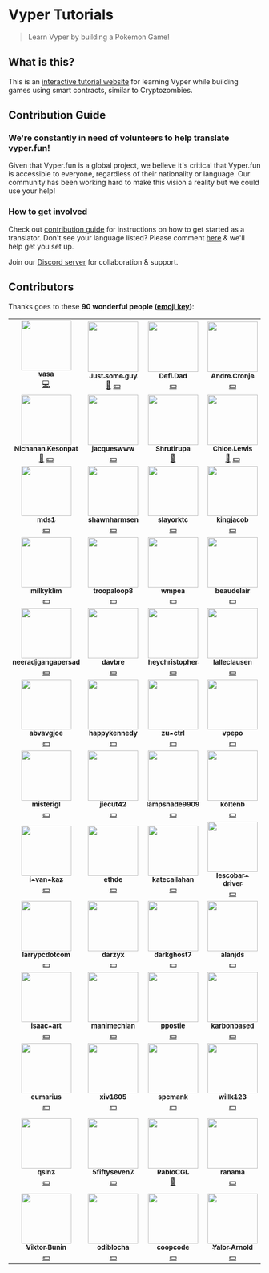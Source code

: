 # Vyper Tutorials

> Learn Vyper by building a Pokemon Game!

## What is this?

This is an [interactive tutorial website](https://vyper.fun) for learning Vyper while building games using smart contracts, similar to Cryptozombies.

## Contribution Guide

### We're constantly in need of volunteers to help translate vyper.fun!

Given that Vyper.fun is a global project, we believe it's critical that Vyper.fun is accessible to everyone, regardless of their nationality or language. Our community has been working hard to make this vision a reality but we could use your help!

### How to get involved

Check out [contribution guide](https://github.com/vyperfun/vyper.fun/blob/master/CONTRIBUTION.md) for instructions on how to get started as a translator. Don't see your language listed? Please comment [here](https://github.com/vyperfun/vyper.fun/issues/6) & we'll help get you set up.

Join our [Discord server](https://discord.gg/Svaav43) for collaboration & support.

## Contributors

Thanks goes to these **90 wonderful people ([emoji key](https://allcontributors.org/docs/en/emoji-key))**:

<!-- ALL-CONTRIBUTORS-LIST:START - Do not remove or modify this section -->
<!-- prettier-ignore-start -->
<!-- markdownlint-disable -->
<table>
  <tr>
    <td align="center"><a href="https://github.com/vasa-develop"><img src="https://avatars1.githubusercontent.com/u/28847087?s=460&u=9e8acdc51b76a6da73d02258e2ebd122060d9b79&v=4" width="100px;" alt=""/><br /><sub><b>vasa</b></sub></a><br /><a href="#code-vasa-develop" title="Code">💻</a></td>
    <td align="center"><a href="https://github.com/fubuloubu"><img src="https://avatars2.githubusercontent.com/u/3859395?s=400&u=627688e4c2662b6c0c0a01ba2f722b6cf4e5a553&v=4" width="100px;" alt=""/><br /><sub><b>Just some guy</b></sub></a><br /><a href="#review-fubuloubu" title="Review">👀</a>&nbsp;<a href="#financial-fubuloubu" title="Financial">💵</a></td>
    <td align="center"><a href="https://github.com/defi-dad"><img src="https://avatars1.githubusercontent.com/u/56087134?s=460&u=c98377427feef3bf220cc84d0be1c7fded90f9ba&v=4" width="100px;" alt=""/><br /><sub><b>Defi Dad</b></sub></a><br /><a href="#financial-defi-dad" title="Financial">💵</a></td>
    <td align="center"><a href="https://github.com/andrecronje"><img src="https://avatars3.githubusercontent.com/u/417190?s=460&u=3c472002e45407d1a57295b1bc89f3672d6eb5d6&v=4" width="100px;" alt=""/><br /><sub><b>Andre Cronje</b></sub></a><br /><a href="#financial-andrecronje" title="Financial">💵</a></td>
    <td align="center"><a href="https://github.com/spencer12noon"><img src="https://avatars1.githubusercontent.com/u/55604497?s=460&u=937f4ac1b1b5e1aac04b1d23338102f23194e4b2&v=4" width="100px;" alt=""/><br /><sub><b>spencernoon</b></sub></a><br /><a href="#financial-spencer12noon" title="Financial">💵</a></td>
    <td align="center"><a href="https://github.com/sassal"><img src="https://avatars3.githubusercontent.com/u/9276959?s=460&v=4" width="100px;" alt=""/><br /><sub><b>sassal</b></sub></a><br /><a href="#financial-sassal" title="Financial">💵</a></td>
    <td align="center"><a href="https://github.com/banteg"><img src="https://avatars.githubusercontent.com/banteg" width="100px;" alt=""/><br /><sub><b>banteg</b></sub></a><br /><a href="#financial-banteg" title="Financial">💵</a></td>
  </tr>

  <tr>
  <td align="center"><a href="https://github.com/nichanank"><img src="https://avatars1.githubusercontent.com/u/15038946?s=400&u=031b37c792b495031412d273d1dba1fb228d0d7d&v=4" width="100px;" alt=""/><br /><sub><b>Nichanan Kesonpat</b></sub></a><br /><a href="#review-nichanank" title="Review">👀</a>&nbsp;<a href="#financial-nichanank" title="Financial">💵</a></td>
  <td align="center"><a href="https://github.com/jacqueswww"><img src="https://avatars.githubusercontent.com/jacqueswww" width="100px;" alt=""/><br /><sub><b>jacqueswww</b></sub></a><br /><a href="#financial-jacqueswww" title="Financial">💵</a></td>
    <td align="center"><a href="https://github.com/Shrutirupa"><img src="https://avatars2.githubusercontent.com/u/25227695?s=460&u=f1a9a67ba71c5f565604d4af0fbcadac6363b69e&v=4" width="100px;" alt=""/><br /><sub><b>Shrutirupa</b></sub></a><br /><a href="#review-Shrutirupa" title="Review">👀</a></td>
    <td align="center"><a href="https://github.com/chloethedev"><img src="https://avatars0.githubusercontent.com/u/59714824?s=400&u=0169e1cba1de0d54ee26d3ff89a19c60aa41c1e2&v=4" width="100px;" alt=""/><br /><sub><b>Chloe Lewis</b></sub></a><br /><a href="#review-chloethedev" title="Review">👀</a>&nbsp;<a href="#financial-chloethedev" title="Financial">💵</a></td>
    <td align="center"><a href="https://github.com/harshrajat"><img src="https://avatars.githubusercontent.com/harshrajat" width="100px;" alt=""/><br /><sub><b>harshrajat</b></sub></a><br /><a href="#financial-harshrajat" title="Financial">💵</a></td>
<td align="center"><a href="https://github.com/https://github.com/anettrolikova"><img src="https://avatars.githubusercontent.com/anettrolikova" width="100px;" alt=""/><br /><sub><b>Anett Rolikova</b></sub></a><br /><a href="#financial-https://github.com/anettrolikova" title="Financial">💵</a></td>
<td align="center"><a href="https://github.com/tjayrush"><img src="https://avatars.githubusercontent.com/tjayrush" width="100px;" alt=""/><br /><sub><b>tjayrush</b></sub></a><br /><a href="#financial-tjayrush" title="Financial">💵</a></td>
  </tr>
<tr>
<td align="center"><a href="https://github.com/mds1"><img src="https://avatars.githubusercontent.com/mds1" width="100px;" alt=""/><br /><sub><b>mds1</b></sub></a><br /><a href="#financial-mds1" title="Financial">💵</a></td>
<td align="center"><a href="https://github.com/shawnharmsen"><img src="https://avatars.githubusercontent.com/shawnharmsen" width="100px;" alt=""/><br /><sub><b>shawnharmsen</b></sub></a><br /><a href="#financial-shawnharmsen" title="Financial">💵</a></td>
<td align="center"><a href="https://github.com/slayorktc"><img src="https://avatars.githubusercontent.com/slayorktc" width="100px;" alt=""/><br /><sub><b>slayorktc</b></sub></a><br /><a href="#financial-slayorktc" title="Financial">💵</a></td>
<td align="center"><a href="https://github.com/kingjacob"><img src="https://avatars.githubusercontent.com/kingjacob" width="100px;" alt=""/><br /><sub><b>kingjacob</b></sub></a><br /><a href="#financial-kingjacob" title="Financial">💵</a></td>
<td align="center"><a href="https://github.com/scco"><img src="https://avatars.githubusercontent.com/scco" width="100px;" alt=""/><br /><sub><b>scco</b></sub></a><br /><a href="#financial-scco" title="Financial">💵</a></td>
<td align="center"><a href="https://github.com/apguerrera"><img src="https://avatars.githubusercontent.com/apguerrera" width="100px;" alt=""/><br /><sub><b>apguerrera</b></sub></a><br /><a href="#financial-apguerrera" title="Financial">💵</a></td>
<td align="center"><a href="https://github.com/dsommer123"><img src="https://avatars.githubusercontent.com/dsommer123" width="100px;" alt=""/><br /><sub><b>dsommer123</b></sub></a><br /><a href="#financial-dsommer123" title="Financial">💵</a></td>
</tr>

<tr>
<td align="center"><a href="https://github.com/milkyklim"><img src="https://avatars.githubusercontent.com/milkyklim" width="100px;" alt=""/><br /><sub><b>milkyklim</b></sub></a><br /><a href="#financial-milkyklim" title="Financial">💵</a></td>
<td align="center"><a href="https://github.com/troopaloop8"><img src="https://avatars.githubusercontent.com/troopaloop8" width="100px;" alt=""/><br /><sub><b>troopaloop8</b></sub></a><br /><a href="#financial-troopaloop8" title="Financial">💵</a></td>
<td align="center"><a href="https://github.com/wmpea"><img src="https://avatars.githubusercontent.com/wmpea" width="100px;" alt=""/><br /><sub><b>wmpea</b></sub></a><br /><a href="#financial-wmpea" title="Financial">💵</a></td>
<td align="center"><a href="https://github.com/beaudelair"><img src="https://avatars.githubusercontent.com/beaudelair" width="100px;" alt=""/><br /><sub><b>beaudelair</b></sub></a><br /><a href="#financial-beaudelair" title="Financial">💵</a></td>
<td align="center"><a href="https://github.com/rockmanr"><img src="https://avatars.githubusercontent.com/rockmanr" width="100px;" alt=""/><br /><sub><b>rockmanr</b></sub></a><br /><a href="#financial-rockmanr" title="Financial">💵</a></td>
<td align="center"><a href="https://github.com/davis-ramsey"><img src="https://avatars.githubusercontent.com/davis-ramsey" width="100px;" alt=""/><br /><sub><b>davis-ramsey</b></sub></a><br /><a href="#financial-davis-ramsey" title="Financial">💵</a></td>
<td align="center"><a href="https://github.com/bitcoinlouie"><img src="https://avatars.githubusercontent.com/bitcoinlouie" width="100px;" alt=""/><br /><sub><b>bitcoinlouie</b></sub></a><br /><a href="#financial-bitcoinlouie" title="Financial">💵</a></td>
</tr>

<tr>
<td align="center"><a href="https://github.com/neeradjgangapersad"><img src="https://avatars.githubusercontent.com/neeradjgangapersad" width="100px;" alt=""/><br /><sub><b>neeradjgangapersad</b></sub></a><br /><a href="#financial-neeradjgangapersad" title="Financial">💵</a></td>
<td align="center"><a href="https://github.com/davbre"><img src="https://avatars.githubusercontent.com/davbre" width="100px;" alt=""/><br /><sub><b>davbre</b></sub></a><br /><a href="#financial-davbre" title="Financial">💵</a></td>
<td align="center"><a href="https://github.com/heychristopher"><img src="https://avatars.githubusercontent.com/heychristopher" width="100px;" alt=""/><br /><sub><b>heychristopher</b></sub></a><br /><a href="#financial-heychristopher" title="Financial">💵</a></td>
<td align="center"><a href="https://github.com/lalleclausen"><img src="https://avatars.githubusercontent.com/lalleclausen" width="100px;" alt=""/><br /><sub><b>lalleclausen</b></sub></a><br /><a href="#financial-lalleclausen" title="Financial">💵</a></td>
<td align="center"><a href="https://github.com/ppunktw"><img src="https://avatars.githubusercontent.com/ppunktw" width="100px;" alt=""/><br /><sub><b>ppunktw</b></sub></a><br /><a href="#financial-ppunktw" title="Financial">💵</a></td>
<td align="center"><a href="https://github.com/hodldwon"><img src="https://avatars.githubusercontent.com/hodldwon" width="100px;" alt=""/><br /><sub><b>hodldwon</b></sub></a><br /><a href="#financial-hodldwon" title="Financial">💵</a></td>
<td align="center"><a href="https://github.com/sc-jackie"><img src="https://avatars.githubusercontent.com/sc-jackie" width="100px;" alt=""/><br /><sub><b>sc-jackie</b></sub></a><br /><a href="#financial-sc-jackie" title="Financial">💵</a></td>
</tr>

<tr>
<td align="center"><a href="https://github.com/abvavgjoe"><img src="https://avatars.githubusercontent.com/abvavgjoe" width="100px;" alt=""/><br /><sub><b>abvavgjoe</b></sub></a><br /><a href="#financial-abvavgjoe" title="Financial">💵</a></td>
<td align="center"><a href="https://github.com/happykennedy"><img src="https://avatars.githubusercontent.com/happykennedy" width="100px;" alt=""/><br /><sub><b>happykennedy</b></sub></a><br /><a href="#financial-happykennedy" title="Financial">💵</a></td>
<td align="center"><a href="https://github.com/zu-ctrl"><img src="https://avatars.githubusercontent.com/zu-ctrl" width="100px;" alt=""/><br /><sub><b>zu-ctrl</b></sub></a><br /><a href="#financial-zu-ctrl" title="Financial">💵</a></td>
<td align="center"><a href="https://github.com/vpepo"><img src="https://avatars.githubusercontent.com/vpepo" width="100px;" alt=""/><br /><sub><b>vpepo</b></sub></a><br /><a href="#financial-vpepo" title="Financial">💵</a></td>
<td align="center"><a href="https://github.com/tvist"><img src="https://avatars.githubusercontent.com/tvist" width="100px;" alt=""/><br /><sub><b>tvist</b></sub></a><br /><a href="#financial-tvist" title="Financial">💵</a></td>
<td align="center"><a href="https://github.com/loanbrew"><img src="https://avatars.githubusercontent.com/loanbrew" width="100px;" alt=""/><br /><sub><b>loanbrew</b></sub></a><br /><a href="#financial-loanbrew" title="Financial">💵</a></td>
<td align="center"><a href="https://github.com/substreight"><img src="https://avatars.githubusercontent.com/substreight" width="100px;" alt=""/><br /><sub><b>substreight</b></sub></a><br /><a href="#financial-substreight" title="Financial">💵</a></td>
</tr>

<tr>
<td align="center"><a href="https://github.com/misterigl"><img src="https://avatars.githubusercontent.com/misterigl" width="100px;" alt=""/><br /><sub><b>misterigl</b></sub></a><br /><a href="#financial-misterigl" title="Financial">💵</a></td>
<td align="center"><a href="https://github.com/jiecut42"><img src="https://avatars.githubusercontent.com/jiecut42" width="100px;" alt=""/><br /><sub><b>jiecut42</b></sub></a><br /><a href="#financial-jiecut42" title="Financial">💵</a></td>
<td align="center"><a href="https://github.com/lampshade9909"><img src="https://avatars.githubusercontent.com/lampshade9909" width="100px;" alt=""/><br /><sub><b>lampshade9909</b></sub></a><br /><a href="#financial-lampshade9909" title="Financial">💵</a></td>
<td align="center"><a href="https://github.com/koltenb"><img src="https://avatars.githubusercontent.com/koltenb" width="100px;" alt=""/><br /><sub><b>koltenb</b></sub></a><br /><a href="#financial-koltenb" title="Financial">💵</a></td>
<td align="center"><a href="https://github.com/naga2727"><img src="https://avatars.githubusercontent.com/naga2727" width="100px;" alt=""/><br /><sub><b>naga2727</b></sub></a><br /><a href="#financial-naga2727" title="Financial">💵</a></td>
<td align="center"><a href="https://github.com/evanz13"><img src="https://avatars.githubusercontent.com/evanz13" width="100px;" alt=""/><br /><sub><b>evanz13</b></sub></a><br /><a href="#financial-evanz13" title="Financial">💵</a></td>
<td align="center"><a href="https://github.com/evanmue"><img src="https://avatars.githubusercontent.com/evanmue" width="100px;" alt=""/><br /><sub><b>evanmue</b></sub></a><br /><a href="#financial-evanmue" title="Financial">💵</a></td>
</tr>

<tr>
<td align="center"><a href="https://github.com/i-van-kaz"><img src="https://avatars.githubusercontent.com/i-van-kaz" width="100px;" alt=""/><br /><sub><b>i-van-kaz</b></sub></a><br /><a href="#financial-i-van-kaz" title="Financial">💵</a></td>
<td align="center"><a href="https://github.com/ethde"><img src="https://avatars.githubusercontent.com/ethde" width="100px;" alt=""/><br /><sub><b>ethde</b></sub></a><br /><a href="#financial-ethde" title="Financial">💵</a></td>
<td align="center"><a href="https://github.com/katecallahan"><img src="https://avatars.githubusercontent.com/katecallahan" width="100px;" alt=""/><br /><sub><b>katecallahan</b></sub></a><br /><a href="#financial-katecallahan" title="Financial">💵</a></td>
<td align="center"><a href="https://github.com/lescobar-driver"><img src="https://avatars.githubusercontent.com/lescobar-driver" width="100px;" alt=""/><br /><sub><b>lescobar-driver</b></sub></a><br /><a href="#financial-lescobar-driver" title="Financial">💵</a></td>
<td align="center"><a href="https://github.com/isokasakissoja"><img src="https://avatars.githubusercontent.com/isokasakissoja" width="100px;" alt=""/><br /><sub><b>isokasakissoja</b></sub></a><br /><a href="#financial-isokasakissoja" title="Financial">💵</a></td>
<td align="center"><a href="https://github.com/nazsi"><img src="https://avatars.githubusercontent.com/nazsi" width="100px;" alt=""/><br /><sub><b>nazsi</b></sub></a><br /><a href="#financial-nazsi" title="Financial">💵</a></td>
<td align="center"><a href="https://github.com/stobx"><img src="https://avatars.githubusercontent.com/stobx" width="100px;" alt=""/><br /><sub><b>stobx</b></sub></a><br /><a href="#financial-stobx" title="Financial">💵</a></td>
</tr>

<tr>
<td align="center"><a href="https://github.com/larrypcdotcom"><img src="https://avatars.githubusercontent.com/larrypcdotcom" width="100px;" alt=""/><br /><sub><b>larrypcdotcom</b></sub></a><br /><a href="#financial-larrypcdotcom" title="Financial">💵</a></td>
<td align="center"><a href="https://github.com/darzyx"><img src="https://avatars.githubusercontent.com/darzyx" width="100px;" alt=""/><br /><sub><b>darzyx</b></sub></a><br /><a href="#financial-darzyx" title="Financial">💵</a></td>
<td align="center"><a href="https://github.com/darkghost7"><img src="https://avatars.githubusercontent.com/darkghost7" width="100px;" alt=""/><br /><sub><b>darkghost7</b></sub></a><br /><a href="#financial-darkghost7" title="Financial">💵</a></td>
<td align="center"><a href="https://github.com/alanjds"><img src="https://avatars.githubusercontent.com/alanjds" width="100px;" alt=""/><br /><sub><b>alanjds</b></sub></a><br /><a href="#financial-alanjds" title="Financial">💵</a></td>
<td align="center"><a href="https://github.com/benny149"><img src="https://avatars.githubusercontent.com/benny149" width="100px;" alt=""/><br /><sub><b>benny149</b></sub></a><br /><a href="#financial-benny149" title="Financial">💵</a></td>
<td align="center"><a href="https://github.com/deanchest"><img src="https://avatars.githubusercontent.com/deanchest" width="100px;" alt=""/><br /><sub><b>deanchest</b></sub></a><br /><a href="#financial-deanchest" title="Financial">💵</a></td>
<td align="center"><a href="https://github.com/austinlem6"><img src="https://avatars.githubusercontent.com/austinlem6" width="100px;" alt=""/><br /><sub><b>austinlem6</b></sub></a><br /><a href="#financial-austinlem6" title="Financial">💵</a></td>
</tr>

<tr>
<td align="center"><a href="https://github.com/isaac-art"><img src="https://avatars.githubusercontent.com/isaac-art" width="100px;" alt=""/><br /><sub><b>isaac-art</b></sub></a><br /><a href="#financial-isaac-art" title="Financial">💵</a></td>
<td align="center"><a href="https://github.com/manimechian"><img src="https://avatars.githubusercontent.com/manimechian" width="100px;" alt=""/><br /><sub><b>manimechian</b></sub></a><br /><a href="#financial-manimechian" title="Financial">💵</a></td>
<td align="center"><a href="https://github.com/ppostie"><img src="https://avatars.githubusercontent.com/ppostie" width="100px;" alt=""/><br /><sub><b>ppostie</b></sub></a><br /><a href="#financial-ppostie" title="Financial">💵</a></td>
<td align="center"><a href="https://github.com/karbonbased"><img src="https://avatars.githubusercontent.com/karbonbased" width="100px;" alt=""/><br /><sub><b>karbonbased</b></sub></a><br /><a href="#financial-karbonbased" title="Financial">💵</a></td>
<td align="center"><a href="https://github.com/thomin1"><img src="https://avatars.githubusercontent.com/thomin1" width="100px;" alt=""/><br /><sub><b>thomin1</b></sub></a><br /><a href="#financial-thomin1" title="Financial">💵</a></td>
<td align="center"><a href="https://github.com/ninjasauce84"><img src="https://avatars.githubusercontent.com/ninjasauce84" width="100px;" alt=""/><br /><sub><b>ninjasauce84</b></sub></a><br /><a href="#financial-ninjasauce84" title="Financial">💵</a></td>
<td align="center"><a href="https://github.com/cadilha"><img src="https://avatars.githubusercontent.com/cadilha" width="100px;" alt=""/><br /><sub><b>cadilha</b></sub></a><br /><a href="#financial-cadilha" title="Financial">💵</a></td>
</tr>

<tr>
<td align="center"><a href="https://github.com/eumarius"><img src="https://avatars.githubusercontent.com/eumarius" width="100px;" alt=""/><br /><sub><b>eumarius</b></sub></a><br /><a href="#financial-eumarius" title="Financial">💵</a></td>
<td align="center"><a href="https://github.com/xiv1605"><img src="https://avatars.githubusercontent.com/xiv1605" width="100px;" alt=""/><br /><sub><b>xiv1605</b></sub></a><br /><a href="#financial-xiv1605" title="Financial">💵</a></td>
<td align="center"><a href="https://github.com/spcmank"><img src="https://avatars.githubusercontent.com/spcmank" width="100px;" alt=""/><br /><sub><b>spcmank</b></sub></a><br /><a href="#financial-spcmank" title="Financial">💵</a></td>
<td align="center"><a href="https://github.com/willk123"><img src="https://avatars.githubusercontent.com/willk123" width="100px;" alt=""/><br /><sub><b>willk123</b></sub></a><br /><a href="#financial-willk123" title="Financial">💵</a></td>
<td align="center"><a href="https://github.com/pershingcube"><img src="https://avatars.githubusercontent.com/pershingcube" width="100px;" alt=""/><br /><sub><b>pershingcube</b></sub></a><br /><a href="#financial-pershingcube" title="Financial">💵</a></td>
<td align="center"><a href="https://github.com/payraa"><img src="https://avatars.githubusercontent.com/payraa" width="100px;" alt=""/><br /><sub><b>payraa</b></sub></a><br /><a href="#financial-payraa" title="Financial">💵</a></td>
<td align="center"><a href="https://github.com/bellinas"><img src="https://avatars.githubusercontent.com/bellinas" width="100px;" alt=""/><br /><sub><b>bellinas</b></sub></a><br /><a href="#financial-bellinas" title="Financial">💵</a></td>
</tr>

<tr>
<td align="center"><a href="https://github.com/qslnz"><img src="https://avatars.githubusercontent.com/qslnz" width="100px;" alt=""/><br /><sub><b>qslnz</b></sub></a><br /><a href="#financial-qslnz" title="Financial">💵</a></td>
<td align="center"><a href="https://github.com/5fiftyseven7"><img src="https://avatars.githubusercontent.com/5fiftyseven7" width="100px;" alt=""/><br /><sub><b>5fiftyseven7</b></sub></a><br /><a href="#financial-5fiftyseven7" title="Financial">💵</a></td>
<td align="center"><a href="https://github.com/PabloCGL"><img src="https://avatars.githubusercontent.com/PabloCGL" width="100px;" alt=""/><br /><sub><b>PabloCGL</b></sub></a><br /><a href="#financial-PabloCGL" title="Ideas">🤔</a></td>
<td align="center"><a href="https://github.com/ranama"><img src="https://avatars.githubusercontent.com/ranama" width="100px;" alt=""/><br /><sub><b>ranama</b></sub></a><br /><a href="#financial-ranama" title="Financial">💵</a></td>
<td align="center"><a href="https://github.com/maltaiso"><img src="https://avatars.githubusercontent.com/maltaiso" width="100px;" alt=""/><br /><sub><b>maltaiso</b></sub></a><br /><a href="#financial-maltaiso" title="Financial">💵</a></td>
<td align="center"><a href="https://github.com/gzanitti"><img src="https://avatars.githubusercontent.com/gzanitti" width="100px;" alt=""/><br /><sub><b>Gastón Zanitti</b></sub></a><br /><a href="#translation-gzanitti" title="Translation">🌍</a></td>
<td align="center"><a href="https://github.com/markusbkoch"><img src="https://avatars.githubusercontent.com/markusbkoch" width="100px;" alt=""/><br /><sub><b>Markus Buhatem Koch</b></sub></a><br /><a href="#financial-markusbkoch" title="Financial">💵</a></td>
</tr>
<tr>
<td align="center"><a href="https://github.com/viktorbunin"><img src="https://avatars.githubusercontent.com/viktorbunin" width="100px;" alt=""/><br /><sub><b>Viktor Bunin</b></sub></a><br /><a href="#financial-viktorbunin" title="Financial">💵</a></td>
<td align="center"><a href="https://github.com/odiblocha"><img src="https://avatars.githubusercontent.com/odiblocha" width="100px;" alt=""/><br /><sub><b>odiblocha</b></sub></a><br /><a href="#financial-odiblocha" title="Financial">💵</a></td>
<td align="center"><a href="https://github.com/coopcode"><img src="https://avatars.githubusercontent.com/coopcode" width="100px;" alt=""/><br /><sub><b>coopcode</b></sub></a><br /><a href="#financial-coopcode" title="Financial">💵</a></td>
<td align="center"><a href="https://github.com/yalormewn"><img src="https://avatars.githubusercontent.com/yalormewn" width="100px;" alt=""/><br /><sub><b>Yalor Arnold</b></sub></a><br /><a href="#financial-yalormewn" title="Financial">💵</a></td>
<td align="center"><a href="https://github.com/cleanappio"><img src="https://avatars.githubusercontent.com/cleanappio" width="100px;" alt=""/><br /><sub><b>CleanApp</b></sub></a><br /><a href="#financial-cleanappio" title="Financial">💵</a></td>
<td align="center"><a href="https://github.com/midnightonmars"><img src="https://avatars.githubusercontent.com/midnightonmars" width="100px;" alt=""/><br /><sub><b>Justin Leroux</b></sub></a><br /><a href="#financial-midnightonmars" title="Financial">💵</a></td>
</tr>
</table>
